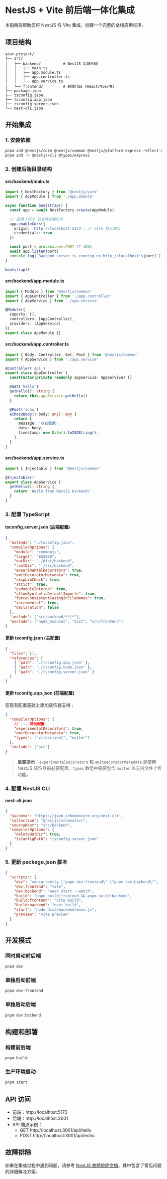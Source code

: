 # NestJS + Vite 前后端一体化集成

本指南将帮助您将 NestJS 与 Vite 集成，创建一个完整的全栈应用程序。

## 项目结构

```
your-project/
├── src/
│   ├── backend/          # NestJS 后端代码
│   │   ├── main.ts
│   │   ├── app.module.ts
│   │   ├── app.controller.ts
│   │   └── app.service.ts
│   └── frontend/         # 前端代码 (React/Vue/等)
├── package.json
├── tsconfig.json
├── tsconfig.app.json
├── tsconfig.server.json
└── nest-cli.json
```

## 开始集成

### 1. 安装依赖

```bash
pnpm add @nestjs/core @nestjs/common @nestjs/platform-express reflect-metadata
pnpm add -D @nestjs/cli @types/express
```

### 2. 创建后端目录结构

#### src/backend/main.ts
```typescript
import { NestFactory } from '@nestjs/core'
import { AppModule } from './app.module'

async function bootstrap() {
  const app = await NestFactory.create(AppModule)

  // 启用 CORS 以支持前端访问
  app.enableCors({
    origin: 'http://localhost:5173', // Vite 默认端口
    credentials: true,
  })

  const port = process.env.PORT ?? 3001
  await app.listen(port)
  console.log(`Backend server is running on http://localhost:${port}`)
}

bootstrap()
```

#### src/backend/app.module.ts
```typescript
import { Module } from '@nestjs/common'
import { AppController } from './app.controller'
import { AppService } from './app.service'

@Module({
  imports: [],
  controllers: [AppController],
  providers: [AppService],
})
export class AppModule {}
```

#### src/backend/app.controller.ts
```typescript
import { Body, Controller, Get, Post } from '@nestjs/common'
import { AppService } from './app.service'

@Controller('api')
export class AppController {
  constructor(private readonly appService: AppService) {}

  @Get('hello')
  getHello(): string {
    return this.appService.getHello()
  }

  @Post('echo')
  echo(@Body() body: any): any {
    return {
      message: '收到数据',
      data: body,
      timestamp: new Date().toISOString(),
    }
  }
}
```

#### src/backend/app.service.ts
```typescript
import { Injectable } from '@nestjs/common'

@Injectable()
export class AppService {
  getHello(): string {
    return 'Hello from NestJS backend!'
  }
}
```

### 3. 配置 TypeScript

#### tsconfig.server.json (后端配置)
```json
{
  "extends": "./tsconfig.json",
  "compilerOptions": {
    "module": "commonjs",
    "target": "ES2020",
    "outDir": "./dist/backend",
    "rootDir": "./src/backend",
    "experimentalDecorators": true,
    "emitDecoratorMetadata": true,
    "skipLibCheck": true,
    "strict": true,
    "esModuleInterop": true,
    "allowSyntheticDefaultImports": true,
    "forceConsistentCasingInFileNames": true,
    "incremental": true,
    "declaration": false
  },
  "include": ["src/backend/**/*"],
  "exclude": ["node_modules", "dist", "src/frontend"]
}
```

#### 更新 tsconfig.json (主配置)
```json
{
  "files": [],
  "references": [
    { "path": "./tsconfig.app.json" },
    { "path": "./tsconfig.node.json" },
    { "path": "./tsconfig.server.json" }
  ]
}
```

#### 更新 tsconfig.app.json (前端配置)
在现有配置基础上添加装饰器支持：
```json
{
  "compilerOptions": {
    // ... 其他配置
    "experimentalDecorators": true,
    "emitDecoratorMetadata": true,
    "types": ["vite/client", "multer"]
  },
  "include": ["src"]
}
```

> **重要提示**：`experimentalDecorators` 和 `emitDecoratorMetadata` 是使用 NestJS 装饰器的必要配置。`types` 数组中需要包含 `multer` 以支持文件上传功能。

### 4. 配置 NestJS CLI

#### nest-cli.json
```json
{
  "$schema": "https://json.schemastore.org/nest-cli",
  "collection": "@nestjs/schematics",
  "sourceRoot": "src/backend",
  "compilerOptions": {
    "deleteOutDir": true,
    "tsConfigPath": "tsconfig.server.json"
  }
}
```

### 5. 更新 package.json 脚本

```json
{
  "scripts": {
    "dev": "concurrently \"pnpm dev:frontend\" \"pnpm dev:backend\"",
    "dev:frontend": "vite",
    "dev:backend": "nest start --watch",
    "build": "pnpm build:frontend && pnpm build:backend",
    "build:frontend": "vite build",
    "build:backend": "nest build",
    "start": "node dist/backend/main.js",
    "preview": "vite preview"
  }
}
```

## 开发模式

### 同时启动前后端
```bash
pnpm dev
```

### 单独启动前端
```bash
pnpm dev:frontend
```

### 单独启动后端
```bash
pnpm dev:backend
```

## 构建和部署

### 构建前后端
```bash
pnpm build
```

### 生产环境启动
```bash
pnpm start
```

## API 访问

- 前端：http://localhost:5173
- 后端：http://localhost:3001
- API 端点示例：
  - GET http://localhost:3001/api/hello
  - POST http://localhost:3001/api/echo

## 故障排除

如果在集成过程中遇到问题，请参考 [NestJS 故障排除文档](./troubleshooting.md)，其中包含了常见问题的详细解决方案。
